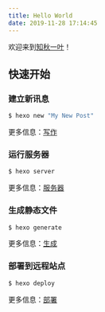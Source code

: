 ```yaml
---
title: Hello World
date: 2019-11-28 17:14:45
---
```


欢迎来到[知秋一叶](http://shiliuchuang.com/)！

<!--more-->

## 快速开始

### 建立新讯息

```bash
$ hexo new "My New Post"
```

更多信息：[写作](https://hexo.io/docs/writing.html)

### 运行服务器

```bash
$ hexo server
```

更多信息：[服务器](https://hexo.io/docs/server.html)

### 生成静态文件

```bash
$ hexo generate
```

更多信息：[生成](https://hexo.io/docs/generating.html)

### 部署到远程站点

```bash
$ hexo deploy
```

更多信息：[部署](https://hexo.io/docs/one-command-deployment.html)

